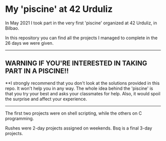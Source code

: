 # My 'piscine' at 42 Urduliz

In May 2021 I took part in the very first 'piscine' organized at 42 Urduliz, in Bilbao.

In this repository you can find all the projects I managed to complete in the 26 days we were given. 

---
## WARNING IF YOU'RE INTERESTED IN TAKING PART IN A PISCINE!!
**I strongly recommend that you don't look at the solutions provided in this repo. It won't help you in any way. The whole idea behind the 'piscine' is that you try your best and asks your classmates for help. Also, it would spoil the surprise and affect your experience.

---

The first two projects were on shell scripting, while the others on C programming.

Rushes were 2-day projects assigned on weekends. Bsq is a final 3-day projects.
